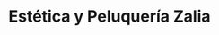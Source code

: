 ---
title: "Estética y Peluquería Zalia"
url: /zamora/estetica-y-peluqueria-zalia/
shop: peluquería
---